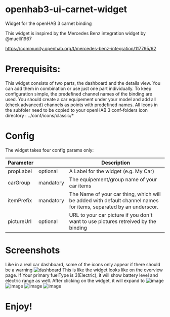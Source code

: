 # openhab3-ui-carnet-widget
Widget for the openHAB 3 carnet binding

This widget is inspired by the Mercedes Benz integration widget by @muelli1967

https://community.openhab.org/t/mercedes-benz-integration/117795/62

# Prerequisits:
This widget consists of two parts, the dashboard and the details view. You can add them in combination or use just one part individually.
To keep configuration simple, the predefined channel names of the binding are used. You should create a car equipement under your model and add all (check advanced) channels as points with predefined names.
All Icons in the subfoler need to be copied to your openHAB 3 conf-folders icon directory : ../conf/icons/classic/*

# Config
The widget takes four config params only:

| Parameter   |           | Description                                          |
|-------------|-----------|-------------------------------------------|
| propLabel   | optional  | A Label for the widget (e.g. My Car)                       |
| carGroup    | mandatory | The equipement/group name of your car items |
| itemPrefix  | mandatory | The Name of your car thing, which will be added with default channel names for items, separated by an underscor. |
| pictureUrl  | optional  | URL to your car picture if you don't want to use pictures retreived by the binding |

# Screenshots
Like in a real car dashboard, some of the icons only appear if there should be a warning
![dashboard](https://user-images.githubusercontent.com/5521736/124281285-de15d380-db49-11eb-9b41-bd8570743769.PNG)
This is like the widget looks like on the overview page. If Your primary fuelType is 3(Electric), it will show battery level and electric range as well.
After clicking on the widget, it will expand to 
![image](https://user-images.githubusercontent.com/5521736/124281402-f7b71b00-db49-11eb-8a3d-c4b435de967c.png)
![image](https://user-images.githubusercontent.com/5521736/124281538-17e6da00-db4a-11eb-9f8e-5a30f8c9b9cf.png)
![image](https://user-images.githubusercontent.com/5521736/124281604-2af9aa00-db4a-11eb-9a37-818e3fe63e2e.png)
![image](https://user-images.githubusercontent.com/5521736/124281701-45cc1e80-db4a-11eb-9a4d-b8d744f81f97.png)






# Enjoy!
